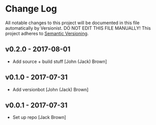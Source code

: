 # Change Log

All notable changes to this project will be documented in this file
automatically by Versionist. DO NOT EDIT THIS FILE MANUALLY!
This project adheres to [Semantic Versioning](http://semver.org/).

## v0.2.0 - 2017-08-01

* Add source + build stuff [John (Jack) Brown]

## v0.1.0 - 2017-07-31

* Add versionbot [John (Jack) Brown]

## v0.0.1 - 2017-07-31

* Set up repo [Jack Brown]

